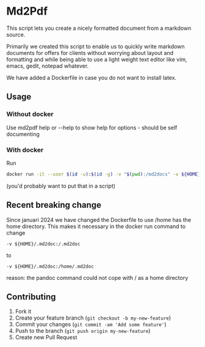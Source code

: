 # Md2Pdf

This script lets you create a nicely formatted document from a markdown
source.

Primarily we created this script to enable us to quickly write markdown
documents for offers for clients without worrying about layout and
formatting and while being able to use a light weight text editor like
vim, emacs, gedit, notepad whatever.

We have added a Dockerfile in case you do not want to install latex.


## Usage

### Without docker

Use md2pdf help or --help to show help for options - should be self documenting

### With docker

Run

```bash
docker run -it --user $(id -u):$(id -g) -v "$(pwd):/md2docs" -v ${HOME}/.md2doc:/home/.md2doc  --entrypoint bash westghost/md2pdf
```

(you'd probably want to put that in a script)

## Recent breaking change

Since januari 2024 we have changed the Dockerfile to use /home has the home directory. This makes it necessary in the docker run command to change

```
-v ${HOME}/.md2doc:/.md2doc
```
to

```
-v ${HOME}/.md2doc:/home/.md2doc
```

reason: the pandoc command could not cope with / as a home directory

## Contributing

1. Fork it
2. Create your feature branch (`git checkout -b my-new-feature`)
3. Commit your changes (`git commit -am 'Add some feature'`)
4. Push to the branch (`git push origin my-new-feature`)
5. Create new Pull Request
